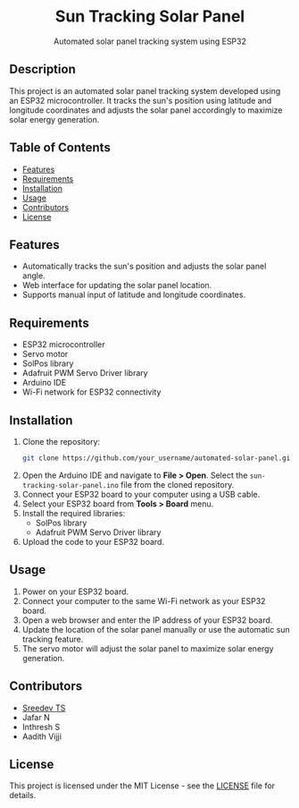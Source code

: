 

<div align="center">
  <h1>Sun Tracking Solar Panel</h1>
  <p>Automated solar panel tracking system using ESP32</p>
</div>

## Description
This project is an automated solar panel tracking system developed using an ESP32 microcontroller. It tracks the sun's position using latitude and longitude coordinates and adjusts the solar panel accordingly to maximize solar energy generation.

## Table of Contents
- [Features](#features)
- [Requirements](#requirements)
- [Installation](#installation)
- [Usage](#usage)
- [Contributors](#contributors)
- [License](#license)

## Features
- Automatically tracks the sun's position and adjusts the solar panel angle.
- Web interface for updating the solar panel location.
- Supports manual input of latitude and longitude coordinates.

## Requirements
- ESP32 microcontroller
- Servo motor
- SolPos library
- Adafruit PWM Servo Driver library
- Arduino IDE
- Wi-Fi network for ESP32 connectivity

## Installation
1. Clone the repository:
   ```bash
   git clone https://github.com/your_username/automated-solar-panel.git
   ```
2. Open the Arduino IDE and navigate to **File > Open**. Select the `sun-tracking-solar-panel.ino` file from the cloned repository.
3. Connect your ESP32 board to your computer using a USB cable.
4. Select your ESP32 board from **Tools > Board** menu.
5. Install the required libraries:
   - SolPos library
   - Adafruit PWM Servo Driver library
6. Upload the code to your ESP32 board.

## Usage
1. Power on your ESP32 board.
2. Connect your computer to the same Wi-Fi network as your ESP32 board.
3. Open a web browser and enter the IP address of your ESP32 board.
4. Update the location of the solar panel manually or use the automatic sun tracking feature.
5. The servo motor will adjust the solar panel to maximize solar energy generation.

## Contributors
- [Sreedev TS](https://github.com/xreedev)
-  Jafar N
-  Inthresh S
-  Aadith Vijji

## License
This project is licensed under the MIT License - see the [LICENSE](LICENSE) file for details.
